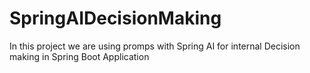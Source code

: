 # SpringAIDecisionMaking
 In this project we are using promps with Spring AI for internal Decision making in Spring Boot Application
